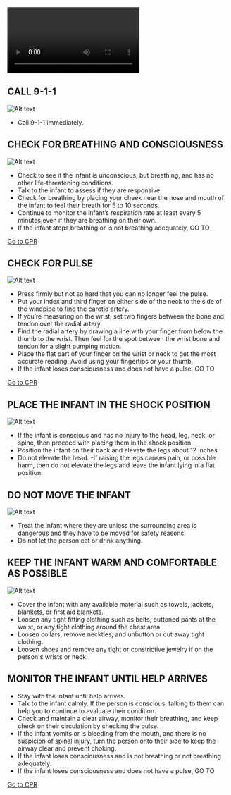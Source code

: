 <video controls="controls">
    <source src="/Videos\shockAllAges.mp4" type="video/mp4" />
</video>

## CALL 9-1-1

![Alt text](/Images/AdultShock/adultshock8.jpg)

- Call 9-1-1 immediately.

## CHECK FOR BREATHING AND CONSCIOUSNESS

![Alt text](/Images/InfantShock/infantShock6.jpg)

- Check to see if the infant is unconscious, but breathing, and has no other life-threatening conditions.
- Talk to the infant to assess if they are responsive.
- Check for breathing by placing your cheek near the nose and mouth of the infant to feel their breath for 5 to 10 seconds.
- Continue to monitor the infant’s respiration rate at least every 5 minutes,even if they are breathing on their own.
- If the infant stops breathing or is not breathing adequately, GO TO

[Go to CPR](/instructions/3/1/7)

## CHECK FOR PULSE

![Alt text](/Images/InfantShock/infantShock5.jpg)

- Press firmly but not so hard that you can no longer feel the pulse.
- Put your index and third finger on either side of the neck to the side of the windpipe to find the carotid artery.
- If you’re measuring on the wrist, set two fingers between the bone and tendon over the radial artery.
- Find the radial artery by drawing a line with your finger from below the thumb to the wrist. Then feel for the spot between the wrist bone and tendon for a slight pumping motion.
- Place the flat part of your finger on the wrist or neck to get the most accurate reading. Avoid using your fingertips or your thumb.
- If the infant loses consciousness and does not have a pulse, GO TO

[Go to CPR](/instructions/3/1/7)

## PLACE THE INFANT IN THE SHOCK POSITION

![Alt text](/Images/InfantShock/infantShock1.jpg)

- If the infant is conscious and has no injury to the head, leg, neck, or spine, then proceed with placing them in the shock position.
- Position the infant on their back and elevate the legs about 12 inches.
- Do not elevate the head.
  -If raising the legs causes pain, or possible harm, then do not elevate the legs and leave the infant lying in a flat position.

## DO NOT MOVE THE INFANT

![Alt text](/Images/InfantShock/infantShock2.jpg)

- Treat the infant where they are unless the surrounding area is dangerous and they have to be moved for safety reasons.
- Do not let the person eat or drink anything.

## KEEP THE INFANT WARM AND COMFORTABLE AS POSSIBLE

![Alt text](/Images/InfantShock/infantShock8.jpg)

- Cover the infant with any available material such as towels, jackets, blankets, or first aid blankets.
- Loosen any tight fitting clothing such as belts, buttoned pants at the waist, or any tight clothing around the chest area.
- Loosen collars, remove neckties, and unbutton or cut away tight clothing.
- Loosen shoes and remove any tight or constrictive jewelry if on the person's wrists or neck.

## MONITOR THE INFANT UNTIL HELP ARRIVES

- Stay with the infant until help arrives.
- Talk to the infant calmly. If the person is conscious, talking to them can help you to continue to evaluate their condition.
- Check and maintain a clear airway, monitor their breathing, and keep check on their circulation by checking the pulse.
- If the infant vomits or is bleeding from the mouth, and there is no suspicion of spinal injury, turn the person onto their side to keep the airway clear and prevent choking.
- If the infant loses consciousness and is not breathing or not breathing adequately.
- If the infant loses consciousness and does not have a pulse, GO TO

[Go to CPR](/instructions/3/1/7)
